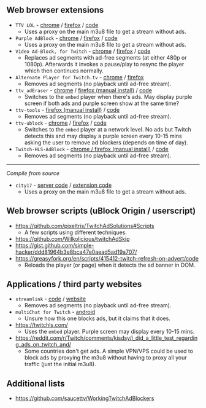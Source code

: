 ## Web browser extensions

- `TTV LOL` - [chrome](https://chrome.google.com/webstore/detail/ttv-lol/ofbbahodfeppoklmgjiokgfdgcndngjm) / [firefox](https://addons.mozilla.org/en-US/firefox/addon/ttv-lol/) / [code](https://github.com/TTV-LOL/extensions)
  - Uses a proxy on the main m3u8 file to get a stream without ads.
- `Purple AdBlock` - [chrome](https://chrome.google.com/webstore/detail/purple-adblock/lkgcfobnmghhbhgekffaadadhmeoindg) / [firefox](https://addons.mozilla.org/en-US/firefox/addon/purpleadblock/) / [code](https://github.com/arthurbolsoni/Purple-adblock/)
  - Uses a proxy on the main m3u8 file to get a stream without ads.
- `Video Ad-Block, for Twitch` - [chrome](https://chrome.google.com/webstore/detail/video-ad-block-for-twitch/kgeglempfkhalebjlogemlmeakondflc) / [firefox](https://addons.mozilla.org/en-US/firefox/addon/video-ad-block-for-twitch/) / [code](https://github.com/saucettv/VideoAdBlockForTwitch)
  - Replaces ad segments with ad-free segments (at either 480p or 1080p). Afterwards it invokes a pause/play to resync the player which then continues normally.
- `Alternate Player for Twitch.tv` - [chrome](https://chrome.google.com/webstore/detail/alternate-player-for-twit/bhplkbgoehhhddaoolmakpocnenplmhf) / [firefox](https://addons.mozilla.org/en-US/firefox/addon/twitch_5/)
  - Removes ad segments (no playback until ad-free stream).
- `ttv_adEraser` - [chrome](https://chrome.google.com/webstore/detail/ttv-aderaser/pjnopimdnmhiaanhjfficogijajbhjnc) / [firefox (manual install)](https://github.com/LeonHeidelbach/ttv_adEraser#mozilla-firefox) / [code](https://github.com/LeonHeidelbach/ttv_adEraser)
  - Switches to the `embed` player when there's ads. May display purple screen if both ads and purple screen show at the same time?
- `ttv-tools` - [firefox (manual install)](https://github.com/Nerixyz/ttv-tools/releases) / [code](https://github.com/Nerixyz/ttv-tools)
  - Removes ad segments (no playback until ad-free stream).
- `ttv-ublock` - [chrome](https://chrome.google.com/webstore/detail/ttv-ad-block/kndhknfnihidhcfnaacnndbolonbimai) / [firefox](https://addons.mozilla.org/en-US/firefox/addon/ttv-adblock/) / [code](https://github.com/odensc/ttv-ublock)
  - Switches to the `embed` player at a network level. No ads but Twitch detects this and may display a purple screen every 10-15 mins asking the user to remove ad blockers (depends on time of day).
- `Twitch-HLS-AdBlock` - [chrome / firefox (manual install)](https://github.com/instance01/Twitch-HLS-AdBlock#installation) / [code](https://github.com/instance01/Twitch-HLS-AdBlock)
  - Removes ad segments (no playback until ad-free stream).

---

*Compile from source*

- `city17` - [server code](https://github.com/AlyoshaVasilieva/city17) / [extension code](https://github.com/AlyoshaVasilieva/city17-ext)
  - Uses a proxy on the main m3u8 file to get a stream without ads.

## Web browser scripts (uBlock Origin / userscript)

- https://github.com/pixeltris/TwitchAdSolutions#Scripts
  - A few scripts using different techniques.
- https://github.com/Wilkolicious/twitchAdSkip
- https://gist.github.com/simple-hacker/ddd81964b3e8bca47e0aead5ad19a707/
- https://greasyfork.org/en/scripts/415412-twitch-refresh-on-advert/code
  - Reloads the player (or page) when it detects the ad banner in DOM.

## Applications / third party websites
- `streamlink` - [code](https://github.com/streamlink/streamlink) / [website](https://streamlink.github.io/streamlink-twitch-gui/)
  - Removes ad segments (no playback until ad-free stream).
- `multiChat for Twitch` - [android](https://play.google.com/store/apps/details?id=org.mchatty)
  - Unsure how this one blocks ads, but it claims that it does.
- https://twitchls.com/
  - Uses the `embed` player. Purple screen may display every 10-15 mins.
- https://reddit.com/r/Twitch/comments/kisdsy/i_did_a_little_test_regarding_ads_on_twitch_and/
  - Some countries don't get ads. A simple VPN/VPS could be used to block ads by proxying the m3u8 without having to proxy all your traffic (just the initial m3u8).

## Additional lists

- https://github.com/saucettv/WorkingTwitchAdBlockers
